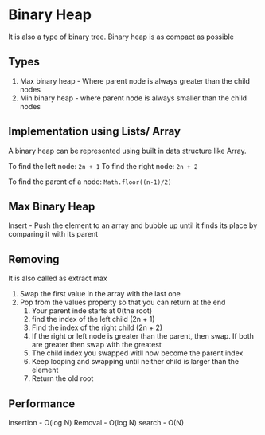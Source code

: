 # Binary Heap
It is also a type of binary tree. Binary heap is as compact as possible

## Types
1. Max binary heap - Where parent node is always greater than the child nodes
2. Min binary heap - where parent node is always smaller than the child nodes

## Implementation using Lists/ Array
A binary heap can be represented using built in data structure like Array.

To find the left node: `2n + 1`
To find the right node: `2n + 2`

To find the parent of a node: `Math.floor((n-1)/2)`

## Max Binary Heap

Insert - Push the element to an array and bubble up until it finds its place by comparing it with its parent

## Removing 
It is also called as extract max
1. Swap the first value in the array with the last one
2. Pop from the values property so that you can return at the end
   1. Your parent inde starts at 0(the root)
   2. find the index of the left child (2n + 1)
   3. Find the index of the right child (2n + 2)
   4. If the right or left node is greater than the parent, then swap. If both are greater then swap with the greatest
   5. The child index you swapped witll now become the parent index
   6. Keep looping and swapping until neither child is larger than the element
   7. Return the old root

## Performance
Insertion - O(log N)
Removal - O(log N)
search - O(N)